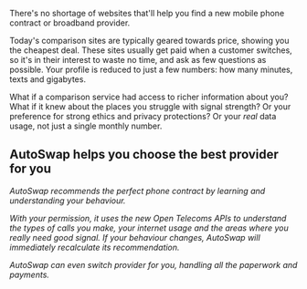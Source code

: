 There's no shortage of websites that'll help you find a new mobile phone contract or broadband provider.

Today's comparison sites are typically geared towards price, showing you the cheapest deal. These sites usually get paid when a customer switches, so it's in their interest to waste no time, and ask as few questions as possible. Your profile is reduced to just a few numbers:  how many minutes, texts and gigabytes.

What if a comparison service had access to richer information about you? What if it knew about the places you struggle with signal strength? Or your preference for strong ethics and privacy protections? Or your _real_ data usage, not just a single monthly number.


## AutoSwap helps you choose the best provider for you

_AutoSwap recommends the perfect phone contract by learning and understanding your behaviour._

_With your permission, it uses the new Open Telecoms APIs to understand the types of calls you make, your internet usage and the areas where you really need good signal. If your behaviour changes, AutoSwap will immediately recalculate its recommendation._

_AutoSwap can even switch provider for you, handling all the paperwork and payments._

